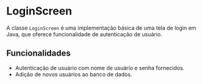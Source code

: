 # LoginScreen

A classe `LoginScreen` é uma implementação básica de uma tela de login em Java, que oferece funcionalidade de autenticação de usuário.

## Funcionalidades

- Autenticação de usuário com nome de usuário e senha fornecidos.
- Adição de novos usuários ao banco de dados.

